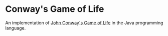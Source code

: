 # Conway's Game of Life
An implementation of [John Conway's Game of Life](https://en.wikipedia.org/wiki/Conway%27s_Game_of_Life) in the Java programming language.
